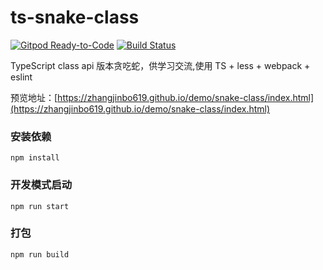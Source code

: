 # ts-snake-class
 
[![Gitpod Ready-to-Code](https://img.shields.io/badge/Gitpod-Ready--to--Code-blue?logo=gitpod)](https://gitpod.io/#https://github.com/zhangjinbo619/ts-snake-class) 
[![Build Status](https://app.travis-ci.com/zhangjinbo619/ts-snake-class.svg?branch=main)](https://app.travis-ci.com/zhangjinbo619/ts-snake-class)

TypeScript class api 版本贪吃蛇，供学习交流,使用 TS + less + webpack + eslint
 
 预览地址：[https://zhangjinbo619.github.io/demo/snake-class/index.html](https://zhangjinbo619.github.io/demo/snake-class/index.html)

 ### 安装依赖
 `npm install`
### 开发模式启动
`npm run start`

### 打包
`npm run build`